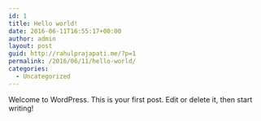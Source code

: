 ```yaml
---
id: 1
title: Hello world!
date: 2016-06-11T16:55:17+00:00
author: admin
layout: post
guid: http://rahulprajapati.me/?p=1
permalink: /2016/06/11/hello-world/
categories:
  - Uncategorized
---
```

Welcome to WordPress. This is your first post. Edit or delete it, then start writing!